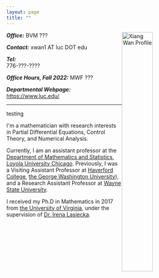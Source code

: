 ```yaml
---
layout: page
title: ""
---
```



<img style="float: right; margin:2% 0%; margin-top: 0" src="{{ site.baseurl }}/_pic/XWan_HC.jpeg" alt = "Xiang Wan Profile" width = "40%">

<!-- | Syntax | Description |
| ----------- | ----------- |
| Header | Title |
| Paragraph | Text |
 -->


**_Office:_**
BVM ??? 

**_Contact:_**
xwan1 AT luc DOT edu 

**_Tel:_**	
776-???-???? 

**_Office Hours, Fall 2022:_**
MWF ???

**_Departmental Webpage:_**
[<u>https://www.luc.edu/</u>](https://www.luc.edu/)



***

testing

I'm a mathematician with research interests in Partial Differential Equations, Control Theory, and Numerical Analysis. 

Currently, I am an assistant professor at the [Department of Mathematics and Statistics](https://www.luc.edu/math/index.shtml), [Loyola University Chicago](https://www.luc.edu/). 
Previously, I was a Visiting Assistant Professor at [Haverford College](https://www.haverford.edu/mathematics-and-statistics), [the George Washington University](https://math.columbian.gwu.edu/)), and a Research Assistant Professor at [Wayne State University](https://clas.wayne.edu/math).

I received my Ph.D in Mathematics in 2017 from [the University of Virginia](https://math.virginia.edu/), under the supervision of [Dr. Irena Lasiecka](https://math.virginia.edu/people/il2v/).